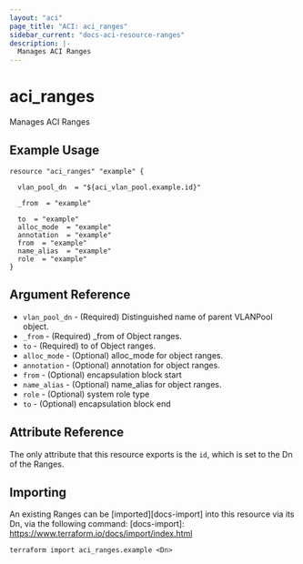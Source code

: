 ```yaml
---
layout: "aci"
page_title: "ACI: aci_ranges"
sidebar_current: "docs-aci-resource-ranges"
description: |-
  Manages ACI Ranges
---
```


# aci_ranges #
Manages ACI Ranges

## Example Usage ##

```hcl
resource "aci_ranges" "example" {

  vlan_pool_dn  = "${aci_vlan_pool.example.id}"

  _from  = "example"

  to  = "example"
  alloc_mode  = "example"
  annotation  = "example"
  from  = "example"
  name_alias  = "example"
  role  = "example"
}
```
## Argument Reference ##
* `vlan_pool_dn` - (Required) Distinguished name of parent VLANPool object.
* `_from` - (Required) _from of Object ranges.
* `to` - (Required) to of Object ranges.
* `alloc_mode` - (Optional) alloc_mode for object ranges.
* `annotation` - (Optional) annotation for object ranges.
* `from` - (Optional) encapsulation block start
* `name_alias` - (Optional) name_alias for object ranges.
* `role` - (Optional) system role type
* `to` - (Optional) encapsulation block end



## Attribute Reference

The only attribute that this resource exports is the `id`, which is set to the
Dn of the Ranges.

## Importing ##

An existing Ranges can be [imported][docs-import] into this resource via its Dn, via the following command:
[docs-import]: https://www.terraform.io/docs/import/index.html


```
terraform import aci_ranges.example <Dn>
```